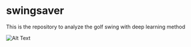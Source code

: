 # swingsaver
This is the repository to analyze the golf swing with deep learning method

![Alt Text](example.gif)
